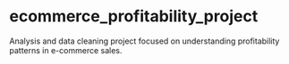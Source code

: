 # ecommerce_profitability_project
Analysis and data cleaning project focused on understanding profitability patterns in e-commerce sales.
